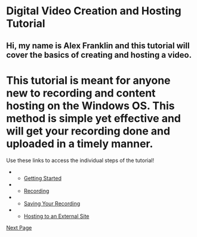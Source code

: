 # Digital Video Creation and Hosting Tutorial
## Hi, my name is Alex Franklin and this tutorial will cover the basics of creating and hosting a video. 

# This tutorial is meant for anyone new to recording and content hosting on the Windows OS. This method is simple yet effective and will get your recording done and uploaded in a timely manner.

Use these links to access the individual steps of the tutorial!

* * [Getting Started](./startingout.md)
* * [Recording](./recording.md)
* * [Saving Your Recording](./saving.md)
* * [Hosting to an External Site](./hosting.md)



[Next Page](./startingout.md)

